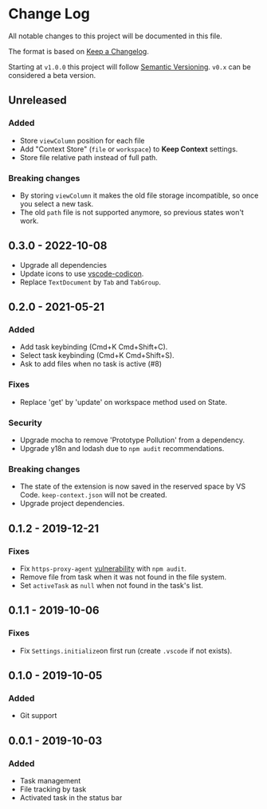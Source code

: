 # Change Log

All notable changes to this project will be documented in this file.

The format is based on [Keep a Changelog](https://keepachangelog.com/en/1.0.0/).

Starting at `v1.0.0` this project will follow [Semantic Versioning](https://semver.org/spec/v2.0.0.html). `v0.x` can be considered a beta version.

## Unreleased

### Added

- Store `viewColumn` position for each file
- Add "Context Store" (`file` or `workspace`) to **Keep Context** settings.
- Store file relative path instead of full path.

### Breaking changes

- By storing `viewColumn` it makes the old file storage incompatible, so once you select a new task.
- The old `path` file is not supported anymore, so previous states won't work.

## 0.3.0 - 2022-10-08

- Upgrade all dependencies
- Update icons to use [vscode-codicon](https://microsoft.github.io/vscode-codicons/dist/codicon.html).
- Replace `TextDocument` by `Tab` and `TabGroup`.

## 0.2.0 - 2021-05-21

### Added

- Add task keybinding (Cmd+K Cmd+Shift+C).
- Select task keybinding (Cmd+K Cmd+Shift+S).
- Ask to add files when no task is active (#8)

### Fixes

- Replace 'get' by 'update' on workspace method used on State.

### Security

- Upgrade mocha to remove 'Prototype Pollution' from a dependency.
- Upgrade y18n and lodash due to `npm audit` recommendations.

### Breaking changes

- The state of the extension is now saved in the reserved space by VS Code. `keep-context.json` will not be created.
- Upgrade project dependencies.

## 0.1.2 - 2019-12-21

### Fixes

- Fix `https-proxy-agent` [vulnerability](https://www.npmjs.com/advisories/1184) with `npm audit`.
- Remove file from task when it was not found in the file system.
- Set `activeTask` as `null` when not found in the task's list.

## 0.1.1 - 2019-10-06

### Fixes

- Fix `Settings.initialize`on first run (create `.vscode` if not exists).

## 0.1.0 - 2019-10-05

### Added

- Git support

## 0.0.1 - 2019-10-03

### Added

- Task management
- File tracking by task
- Activated task in the status bar
